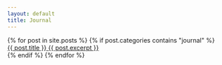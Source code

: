 ```yaml
---
layout: default
title: Journal
---
```


<section class="entries">
  {% for post in site.posts %}
    {% if post.categories contains "journal" %}
      <section class="entry">
        <a href="{{ post.url }}" style="background-image: url('/assets/img/thumbnails/{{ post.thumbnail }}')" >
          <span class="title">{{ post.title }}</span>
          <span class="excerpt">{{ post.excerpt }}</span>
        </a>
      </section>
    {% endif %}
  {% endfor %}
</section>
